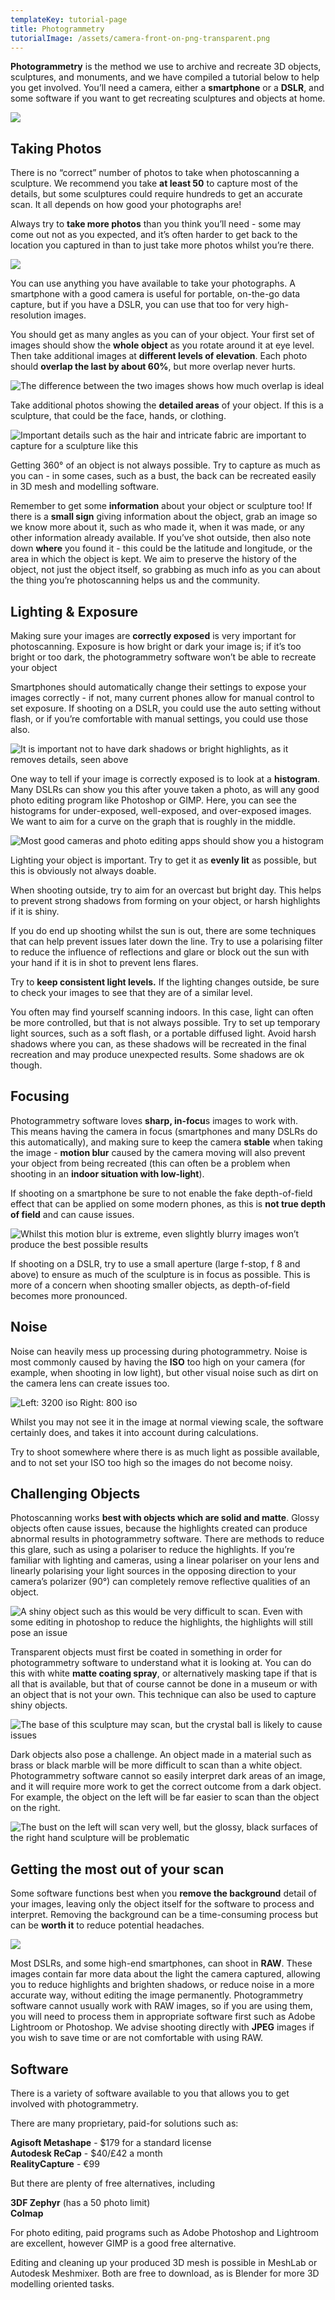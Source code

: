```yaml
---
templateKey: tutorial-page
title: Photogrammetry
tutorialImage: /assets/camera-front-on-png-transparent.png
---
```

**Photogrammetry** is the method we use to archive and recreate 3D objects, sculptures, and monuments, and we have compiled a tutorial below to help you get involved. You’ll need a camera, either a **smartphone** or a **DSLR**, and some software if you want to get recreating sculptures and objects at home. 

![](/assets/asset-1-2x.png)

## Taking Photos

There is no “correct” number of photos to take when photoscanning a sculpture. We recommend you take **at least 50** to capture most of the details, but some sculptures could require hundreds to get an accurate scan. It all depends on how good your photographs are!

Always try to **take more photos** than you think you’ll need - some may come out not as you expected, and it’s often harder to get back to the location you captured in than to just take more photos whilst you’re there.

![](/assets/elevations.png)

You can use anything you have available to take your photographs. A smartphone with a good camera is useful for portable, on-the-go data capture, but if you have a DSLR, you can use that too for very high-resolution images.

You should get as many angles as you can of your object. Your first set of images should show the **whole object** as you rotate around it at eye level. Then take additional images at **different levels of elevation**. Each photo should **overlap the last by about 60%**, but more overlap never hurts.

![](/assets/60_-overlap.jpg "The difference between the two images shows how much overlap is ideal")

Take additional photos showing the **detailed areas** of your object. If this is a sculpture, that could be the face, hands, or clothing.

![](/assets/details.jpg "Important details such as the hair and intricate fabric are important to capture for a sculpture like this")

Getting 360° of an object is not always possible. Try to capture as much as you can - in some cases, such as a bust, the back can be recreated easily in 3D mesh and modelling software.

Remember to get some **information** about your object or sculpture too! If there is a **small sign** giving information about the object, grab an image so we know more about it, such as who made it, when it was made, or any other information already available. If you’ve shot outside, then also note down **where** you found it - this could be the latitude and longitude, or the area in which the object is kept. We aim to preserve the history of the object, not just the object itself, so grabbing as much info as you can about the thing you’re photoscanning helps us and the community. 

## Lighting & Exposure

Making sure your images are **correctly exposed** is very important for photoscanning. Exposure is how bright or dark your image is; if it’s too bright or too dark, the photogrammetry software won’t be able to recreate your object

Smartphones should automatically change their settings to expose your images correctly - if not, many current phones allow for manual control to set exposure. If shooting on a DSLR, you could use the auto setting without flash, or if you’re comfortable with manual settings, you could use those also.

![](/assets/comparisons.jpg "It is important not to have dark shadows or bright highlights, as it removes details, seen above")

One way to tell if your image is correctly exposed is to look at a **histogram**. Many DSLRs can show you this after youve taken a photo, as will any good photo editing program like Photoshop or GIMP. Here, you can see the histograms for under-exposed, well-exposed, and over-exposed images. We want to aim for a curve on the graph that is roughly in the middle.

![](/assets/comparisons-histogram.jpg "Most good cameras and photo editing apps should show you a histogram")

Lighting your object is important. Try to get it as **evenly lit** as possible, but this is obviously not always doable.

When shooting outside, try to aim for an overcast but bright day. This helps to prevent strong shadows from forming on your object, or harsh highlights if it is shiny.

If you do end up shooting whilst the sun is out, there are some techniques that can help prevent issues later down the line. Try to use a polarising filter to reduce the influence of reflections and glare or block out the sun with your hand if it is in shot to prevent lens flares.

Try to **keep consistent light levels.** If the lighting changes outside, be sure to check your images to see that they are of a similar level.

You often may find yourself scanning indoors. In this case, light can often be more controlled, but that is not always possible. Try to set up temporary light sources, such as a soft flash, or a portable diffused light. Avoid harsh shadows where you can, as these shadows will be recreated in the final recreation and may produce unexpected results. Some shadows are ok though.

## Focusing

Photogrammetry software loves **sharp, in-focu**s images to work with.\
This means having the camera in focus (smartphones and many DSLRs do this automatically), and making sure to keep the camera **stable** when taking the image - **motion blur** caused by the camera moving will also prevent your object from being recreated (this can often be a problem when shooting in an **indoor situation with low-light**).

If shooting on a smartphone be sure to not enable the fake depth-of-field effect that can be applied on some modern phones, as this is **not true depth of field** and can cause issues.

![](/assets/motionblur.jpg "Whilst this motion blur is extreme, even slightly blurry images won’t produce the best possible results")

If shooting on a DSLR, try to use a small aperture (large f-stop, f 8 and above) to ensure as much of the sculpture is in focus as possible. This is more of a concern when shooting smaller objects, as depth-of-field becomes more pronounced.

## Noise

Noise can heavily mess up processing during photogrammetry. Noise is most commonly caused by having the **ISO** too high on your camera (for example, when shooting in low light), but other visual noise such as dirt on the camera lens can create issues too.

![](/assets/noise.jpg "Left: 3200 iso Right: 800 iso ")

Whilst you may not see it in the image at normal viewing scale, the software certainly does, and takes it into account during calculations.

Try to shoot somewhere where there is as much light as possible available, and to not set your ISO too high so the images do not become noisy.

## Challenging Objects

Photoscanning works **best with objects which are solid and matte**. Glossy objects often cause issues, because the highlights created can produce abnormal results in photogrammetry software. There are methods to reduce this glare, such as using a polariser to reduce the highlights. If you’re familiar with lighting and cameras, using a linear polariser on your lens and linearly polarising your light sources in the opposing direction to your camera’s polarizer (90°) can completely remove reflective qualities of an object.

![](/assets/shiny.jpg "A shiny object such as this would be very difficult to scan. Even with some editing in photoshop to reduce the highlights, the highlights will still pose an issue ")

Transparent objects must first be coated in something in order for photogrammetry software to understand what it is looking at. You can do this with white **matte coating spray**, or alternatively masking tape if that is all that is available, but that of course cannot be done in a museum or with an object that is not your own. This technique can also be used to capture shiny objects.

![](/assets/transobjs.jpg "The base of this sculpture may scan, but the crystal ball is likely to cause issues ")

Dark objects also pose a challenge. An object made in a material such as brass or black marble will be more difficult to scan than a white object. Photogrammetry software cannot so easily interpret dark areas of an image, and it will require more work to get the correct outcome from a dark object. For example, the object on the left will be far easier to scan than the object on the right.

![](/assets/blackvswhiteobjects.jpg "The bust on the left will scan very well, but the glossy, black surfaces of the right hand sculpture will be problematic")

## **Getting the most out of your scan**

Some software functions best when you **remove the background** detail of your images, leaving only the object itself for the software to process and interpret. Removing the background can be a time-consuming process but can be **worth it** to reduce potential headaches.

![](/assets/bgremoval.jpg)

Most DSLRs, and some high-end smartphones, can shoot in **RAW**. These images contain far more data about the light the camera captured, allowing you to reduce highlights and brighten shadows, or reduce noise in a more accurate way, without editing the image permanently. Photogrammetry software cannot usually work with RAW images, so if you are using them, you will need to process them in appropriate software first such as Adobe Lightroom or Photoshop. We advise shooting directly with **JPEG** images if you wish to save time or are not comfortable with using RAW.

## Software

There is a variety of software available to you that allows you to get involved with photogrammetry. 

There are many proprietary, paid-for solutions such as:

**Agisoft Metashape** - $179 for a standard license\
**Autodesk ReCap** - $40/£42 a month\
**RealityCapture** - €99

But there are plenty of free alternatives, including 

**3DF Zephyr** (has a 50 photo limit)\
**Colmap**

For photo editing, paid programs such as Adobe Photoshop and Lightroom are excellent, however GIMP is a good free alternative. 

Editing and cleaning up your produced 3D mesh is possible in MeshLab or Autodesk Meshmixer. Both are free to download, as is Blender for more 3D modelling oriented tasks.
